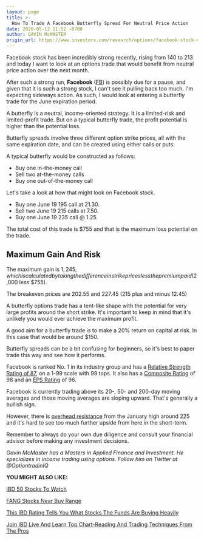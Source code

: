```yaml
---
layout: page
title: >-
  How To Trade A Facebook Butterfly Spread For Neutral Price Action
date: 2020-05-12 11:52 -0700
author: GAVIN McMASTER
origin_url: https://www.investors.com/research/options/facebook-stock-options-how-to-trade-butterfly-spread-for-neutral-price-action/
---
```






Facebook stock has been incredibly strong recently, rising from 140 to 213 and today I want to look at an options trade that would benefit from neutral price action over the next month.




After such a strong run, **Facebook** ([FB](https://research.investors.com/quote.aspx?symbol=FB)) is possibly due for a pause, and given that it is such a strong stock, I can't see it pulling back too much. I'm expecting sideways action. As such, I would look at entering a butterfly trade for the June expiration period.


A butterfly is a neutral, income-oriented strategy. It is a limited-risk and limited-profit trade. But on a typical butterfly trade, the profit potential is higher than the potential loss.


Butterfly spreads involve three different option strike prices, all with the same expiration date, and can be created using either calls or puts.


A typical butterfly would be constructed as follows:


* Buy one in-the-money call
* Sell two at-the-money calls
* Buy one out-of-the-money call


Let's take a look at how that might look on Facebook stock.


* Buy one June 19 195 call at 21.30.
* Sell two June 19 215 calls at 7.50.
* Buy one June 19 235 call @ 1.25.


The total cost of this trade is $755 and that is the maximum loss potential on the trade.


Maximum Gain And Risk
---------------------


The maximum gain is $1,245, which is calculated by taking the difference in strike prices less the premium paid ($2,000 less $755).


The breakeven prices are 202.55 and 227.45 (215 plus and minus 12.45)


A butterfly options trade has a tent-like shape with the potential for very large profits around the short strike. It's important to keep in mind that it's unlikely you would ever achieve the maximum profit.


A good aim for a butterfly trade is to make a 20% return on capital at risk. In this case that would be around $150.


Butterfly spreads can be a bit confusing for beginners, so it's best to paper trade this way and see how it performs.


Facebook is ranked No. 1 in its industry group and has a [Relative Strength Rating of 87](https://education.investors.com/financial-dictionary/ibd-terms/relative-price-strength--op-rs-cp--rating-or-relative-strength), on a 1-99 scale with 99 tops. It also has a [Composite Rating](https://www.investors.com/how-to-invest/investors-corner/how-to-research-growth-stocks/) of 98 and an [EPS Rating](https://education.investors.com/financial-dictionary/ibd-terms/EPS-Rating) of 96.


Facebook is currently trading above its 20-, 50- and 200-day moving averages and those moving averages are sloping upward. That's generally a bullish sign.


However, there is [overhead resistance](https://www.investors.com/how-to-invest/investors-corner/stock-chart-reading-overhead-supply/) from the January high around 225 and it's hard to see too much further upside from here in the short-term.


Remember to always do your own due diligence and consult your financial advisor before making any investment decisions.


*Gavin McMaster has a Masters in Applied Finance and Investment. He specializes in income trading using options. Follow him on Twitter at @OptiontradinIQ*


**YOU MIGHT ALSO LIKE:**


[IBD 50 Stocks To Watch](https://www.investors.com/research/ibd-50-growth-stocks-to-watch/)


[FANG Stocks Near Buy Range](https://www.investors.com/news/fang-stocks-facebook-alphabet-top-stocks-near-buy-range-post-coronavirus-market/)


[This IBD Rating Tells You What Stocks The Funds Are Buying Heavily](https://www.investors.com/how-to-invest/investors-corner/stocks-funds-are-buying/)


[Join IBD Live And Learn Top Chart-Reading And Trading Techniques From The Pros](https://shop.investors.com/offer/splashresponsive.aspx?id=IBD-Live&intcode=icmhpbrdcstmsg|cms|ibdlive|2019|11|ibdlive|na|707596&src=A00387A)




